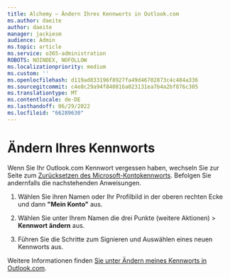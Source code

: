 ```yaml
---
title: Alchemy – Ändern Ihres Kennworts in Outlook.com
ms.author: daeite
author: daeite
manager: jackiesm
audience: Admin
ms.topic: article
ms.service: o365-administration
ROBOTS: NOINDEX, NOFOLLOW
ms.localizationpriority: medium
ms.custom: ''
ms.openlocfilehash: d119ad833196f8927fa49d46702873c4c484a336
ms.sourcegitcommit: c4e8c29a94f840816a023131ea7b4a2bf876c305
ms.translationtype: MT
ms.contentlocale: de-DE
ms.lasthandoff: 06/29/2022
ms.locfileid: "66289630"
---
```

# <a name="change-your-password"></a>Ändern Ihres Kennworts

Wenn Sie Ihr Outlook.com Kennwort vergessen haben, wechseln Sie zur Seite zum [Zurücksetzen des Microsoft-Kontokennworts](https://go.microsoft.com/fwlink/p/?linkid=841909). Befolgen Sie andernfalls die nachstehenden Anweisungen.
  
1. Wählen Sie ihren Namen oder Ihr Profilbild in der oberen rechten Ecke und dann **"Mein Konto"** aus. 
    
2. Wählen Sie unter Ihrem Namen die drei Punkte (weitere Aktionen) > **Kennwort ändern** aus. 
    
3. Führen Sie die Schritte zum Signieren und Auswählen eines neuen Kennworts aus. 
    
Weitere Informationen finden [Sie unter Ändern meines Kennworts in Outlook.com](https://support.office.com/article/2138d690-811c-4545-b2f3-e4dbe80c9735.aspx).
  

